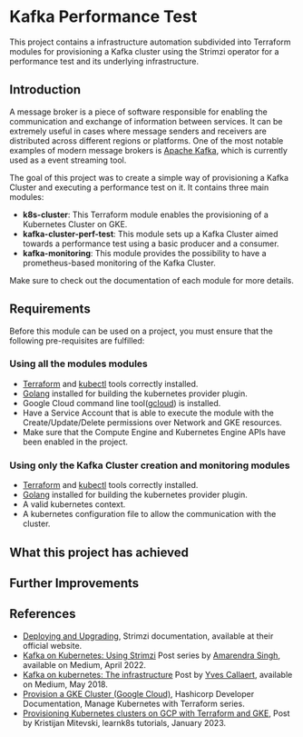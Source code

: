 # Kafka Performance Test

This project contains a infrastructure automation subdivided into Terraform modules for provisioning a Kafka cluster using the Strimzi operator for a performance test and its underlying infrastructure.

## Introduction
A message broker is a piece of software responsible for enabling the communication and exchange of information between services. It can be extremely useful in cases where message senders and receivers are distributed across different regions or platforms. One of the most notable examples of modern message brokers is [Apache Kafka](https://kafka.apache.org/), which is currently used as a event streaming tool.

The goal of this project was to create a simple way of provisioning a Kafka Cluster and executing a performance test on it. It contains three main modules:

- **k8s-cluster**: This Terraform module enables the provisioning of a Kubernetes Cluster on GKE.
- **kafka-cluster-perf-test**: This module sets up a Kafka Cluster aimed towards a performance test using a basic producer and a consumer.
- **kafka-monitoring**: This module provides the possibility to have a prometheus-based monitoring of the Kafka Cluster.

Make sure to check out the documentation of each module for more details.

## Requirements
Before this module can be used on a project, you must ensure that the following pre-requisites are fulfilled:

### Using all the modules modules
- [Terraform](https://www.terraform.io/) and [kubectl](https://kubernetes.io/docs/reference/kubectl/) tools correctly installed.
- [Golang](https://go.dev/) installed for building the kubernetes provider plugin.
- Google Cloud command line tool([gcloud](https://cloud.google.com/sdk/gcloud)) is installed.
- Have a Service Account that is able to execute the module with the Create/Update/Delete permissions over Network and GKE resources.
- Make sure that the Compute Engine and Kubernetes Engine APIs have been enabled in the project.

### Using only the Kafka Cluster creation and monitoring modules
- [Terraform](https://www.terraform.io/) and [kubectl](https://kubernetes.io/docs/reference/kubectl/) tools correctly installed.
- [Golang](https://go.dev/) installed for building the kubernetes provider plugin.
- A valid kubernetes context.
- A kubernetes configuration file to allow the communication with the cluster.

## What this project has achieved

## Further Improvements

## References

- [Deploying and Upgrading](https://strimzi.io/docs/operators/latest/deploying.html), Strimzi documentation, available at their official website.
- [Kafka on Kubernetes: Using Strimzi](https://blog.devgenius.io/kafka-on-kubernetes-using-strimzi-part-1-83d74564135e) Post series by 
[Amarendra Singh](https://medium.com/@singh.amarendra), available on Medium, April 2022.
- [Kafka on kubernetes: The infrastructure](https://yvescallaert.medium.com/kafka-on-kubernetes-the-infrastructure-7f2d0eb1692) Post by [Yves Callaert](https://yvescallaert.medium.com/), available on Medium, May 2018.
- [Provision a GKE Cluster (Google Cloud)](https://developer.hashicorp.com/terraform/tutorials/kubernetes/gke), Hashicorp Developer Documentation, Manage Kubernetes with Terraform series.
- [Provisioning Kubernetes clusters on GCP with Terraform and GKE](https://learnk8s.io/terraform-gke), Post by Kristijan Mitevski, learnk8s tutorials, January 2023.

